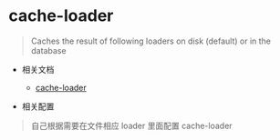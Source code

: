# cache-loader

> Caches the result of following loaders on disk (default) or in the database

- 相关文档
  - [cache-loader](https://webpack.js.org/loaders/cache-loader/)

- 相关配置

> 自己根据需要在文件相应 loader 里面配置 cache-loader